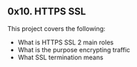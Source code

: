 ## 0x10. HTTPS SSL
This project covers the following:
- What is HTTPS SSL 2 main roles
- What is the purpose encrypting traffic
- What SSL termination means
